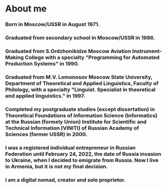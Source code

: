 # About me
### Born in Moscow/USSR in August 1971.
### Graduated from secondary school in Moscow/USSR in 1986.
### Graduated from S.Ordzhonikidze Moscow Aviation Instrument-Making College with a specialty "Programming for Automated Production Systems" in 1990.
### Graduated from M.V. Lomonosov Moscow State University, Department of Theoretical and Applied Linguistics, Faculty of Philology, with a specialty "Linguist. Specialist in theoretical and applied linguistics." in 1997.
### Completed my postgraduate studies (except dissertation) in Theoretical Foundations of Information Science (Informatics) at the Russian (formely Union) Institute for Scientific and Technical Information (VINITI) of Russian Academy of Sciences (former USSR) in 2000.

### I was a registered individual entrepreneur in Russian Federation until February 24, 2022, the date of Russia invasion to Ukraine, when I decided to emigrate from Russia. Now I live in Armenia, but it is not my final decision.

### I am a digital nomad, creator and sole proprietor. 



<!--
**OlgAbak/OlgAbak** is a ✨ _special_ ✨ repository because its `README.md` (this file) appears on your GitHub profile.

Here are some ideas to get you started:

- 🔭 I’m currently working on ...
- 🌱 I’m currently learning 
- 👯 I’m looking to collaborate on ...
- 🤔 I’m looking for help with ...
- 💬 Ask me about ...
- 📫 How to reach me: ...
- 😄 Pronouns: ...

-->
